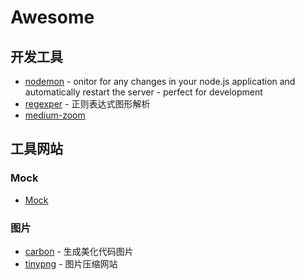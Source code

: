 # Awesome

## 开发工具

- [nodemon](https://github.com/remy/nodemon) - onitor for any changes in your node.js application and automatically restart the server - perfect for development
- [regexper](https://regexper.com/) - 正则表达式图形解析
- [medium-zoom](https://github.com/francoischalifour/medium-zoom)

## 工具网站

### Mock
- [Mock](https://easy-mock.com)

### 图片

- [carbon](https://carbon.now.sh) - 生成美化代码图片
- [tinypng](https://tinypng.com/) - 图片压缩网站
